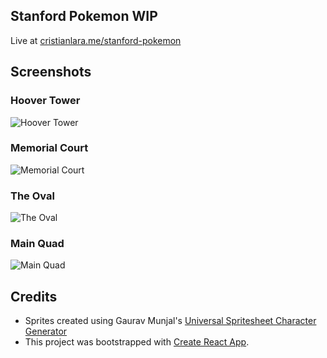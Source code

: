 ## Stanford Pokemon WIP

Live at [cristianlara.me/stanford-pokemon](http://cristianlara.me/stanford-pokemon)

## Screenshots

### Hoover Tower
![Hoover Tower](https://lh3.googleusercontent.com/NDS6OI_SQjEj5EpVlKxVdH19xKCwtsI2xY7DOGVyClrm7v6AzkSlm3BD8JjG9zSyjzIWbxH5Av1dLq2iY499SG8c8ZJOY3eKm0Cke6hr38S4HA8jsZN_4V3iTxvtduuXjQLBLPlTk7FwXjeqZz-R9z1ztjzTtegQ1jdgFYEPrbVvNne5lia8050DrF-f1K1ANOK-ghGvVSv9t6PUD7E5zZCkOcD7Ku7wTmbhAWBzgkpsqmIUAcyH9W73_6fMU42qFbFWXaMMqAyWYmxgb_kYtraFW1XLM_fiCfM65TkmEKLfgb2D6UqmmjLvyh2WjvZ6oifvCEOEJnSLcbtPS00vn_1zV3Gj6uRlizdX76DKjUgoZ8CCgat9w98hayyInnEIWkxdpBEqvQZbJLFx7taUMtu4AAb60dZgvTaf7tW_UUSuDe21rSPVNHrmvM-JGCzxyfjpO-vIlKOKPY5NJuktFEf7FSpLlKZyDgyGUobdZGO8cyqS6nvU1EHgaN0dd_9EWreoL0EoS9ZjBK9ZjmW6NGZsuWyDNzT6SPveomdq_yaewyQHAErbMhD9gjwI6zM5aRQiBgvz-39huxDr5h6Ctp66GP63VstL7nU5nsIM=w2666-h1382-no)
### Memorial Court
![Memorial Court](https://lh3.googleusercontent.com/oHH9aS4ZBDq_AD8D4cfUZpUVQHZiN0t4gmfkXyJO2ALcVB13_SsCO4DNtIw_WoYdPVuJmKo4s39J-Il-clrTZcZA4uMdNG0ZIA4b8cZ2dTCIU1EjjBbKrWmyS1AhoUIC4oqxKSn2H59JkqCE0teyL_thxO0S9hP6dVUP4Edo2Tb3g0IzyETYWKJEh7wb9QrHDLH-j-TgFrUC6CmuDJ3icz01eRFbxg3m17fgVRLsU9w9IV6-qNG8nh9twOxt3SvARP0hCJ8HbQ8quSnIR09qn5pwwoUfBOFfo4GVeTkVdkYtTvNuyGv-wFQO1GQZQIEksWP4Qy3o4GzJFj3hZYfD5tWR2X7HOOdUacU-RF5Ysn43f-_XJhVncvh8vO17EE1dmk7If-7Oiyikc7Sb6KNQKkG-xwhI1iYqN-ctMUvEHP53QoacNfPmswdth4x-nsO94zAicAOTfsgVv4D2_xy92L5mmdmDmrB6RhKJIHd0j_k5xBDzlaQYbVuZjJv144J8NlrPrdIV2zdDq1rZLBQo5d7y5SXJ2bUE-TMUGTx9DGLe6rdT7VhtsbwJkkLPGOxFmMxC7N6tRvySPVcduwiIL8OYFdT7TJ1KbGlqXFKd=w2330-h1210-no)
### The Oval
![The Oval](https://lh3.googleusercontent.com/Kfn5WwOktMRPSux899sH8m0TAu5XZ4wGtf88LCZmTG1Sh5Mzpzs32YVNWj-arJWyeHHtjn6tPcj1T_z6ki6-ZjkfMIja5tJOObNPpTAozK4SoPfa9wO_TMyiYovgzaOGCpDV2bLY2qyE8V7KQuecEM8bQ5CYtuF0nt7JdSjKLF4fGz_7InHT2d9uPqnm4TK3kbNWh6a9nQkgUG8TI__qlsytkIhAmbKr1UuuWPdfSpLrrBW8HjBQsDnz1tdi7xzpVaAYTavY4ija17UGeukfautibXCDQnHR_HI4_b2jfEIO5soQwG2XM6Ch5gVuHD9wX0YpvyoNIrdoPjqgTF9nwxAk9fISs6zrj_liaeUhHONKHLepkndyKf7G64r_q4a1itb19J8sI926E38FG8sxFmaHufR4XIoQCabVhQ2EtoEr0IBjLbhs1xM9RNGGvSDELJwg3PG8i6f2_rPMOknRbl7pqu_pINnHeHKmWRbg9LuZVftsT-5ZQiJxAj1iP6cBe21SYvhQ4HDHSsxSwZdrk-5pX51P87ClTqu5bP1k9LRfccihhxw-BKsO-wWMe5yuVoaaNNZus7s9OaJhd-hbpotK0gckju6c7qiRwrNT=w2330-h1290-no)
### Main Quad
![Main Quad](https://lh3.googleusercontent.com/viEuXqHTlbr9JVh3zu7za1E2M7-5T5rMNpZcHujusOxyXS7G269eVCF6hcIj0B4b8yl_mPzuvGAHat8bQwNPccMvhb7rNNTFW0hdtzS-6n-aO2VoPBLVR9CXcuxLr6Qvy-aRsLgrqt4L_wYb6TuxmqTb27RqmRfMPpQaNU9N5yazyUG5PgfWq1YKUFqQVmJGw5I-pVUFMWC67e3c3mGCyn44Bq_AVK_8H7jiBY_bPZIMvyBuUZH6QhSHeMSqZlJH_6Esp0F97ROTWwnaQxJcOctYgBx7j45Bie2i52VfNrNIZclSmmym6fILw64yqHysnlJj8dOaLzv_kM_bcCFiZ5jGX6WHhaljPaVdWShTG-xx9uCFsD99_gao3n9mRHspB6RRsQ9om5sTbhN2ojwmuVAD77-j-Uq0m_tsah3otWfaw5axlkYrde00hDIFMcu2Gv9y6gmqkn_6oy3_3uFdiw49G3T7ISFbP7KWztFkX-cROAsb7kwfAwAa96Hv7RTVtEDD3riAyhh593TPJ6dX-ybL4-S33ic-fG7D9LEyoRhrLHj_zFdLuEdPU5JcE-BFsDPSyDfuu6ebEPIETuw2wtNy3bzDYfurVodnA7hH=w2330-h1284-no)

## Credits
* Sprites created using Gaurav Munjal's [Universal Spritesheet Character Generator](http://gaurav.munjal.us/Universal-LPC-Spritesheet-Character-Generator/)
* This project was bootstrapped with [Create React App](https://github.com/facebookincubator/create-react-app).
